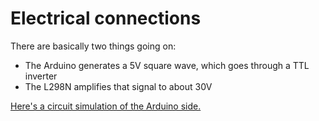 Electrical connections
======================

There are basically two things going on:

- The Arduino generates a 5V square wave, which goes through a TTL inverter
- The L298N amplifies that signal to about 30V

[Here's a circuit
simulation of the Arduino side.](http://falstad.com/circuit/circuitjs.html?cct=$+1+0.000005+10.20027730826997+50+5+43%0AR+160+256+96+256+0+2+200+2.5+2.5+0+0.5%0Ag+336+320+336+368+0%0Ax+37+211+139+214+4+12+arduino%5Cspin%5Cs9%5Csout%0Aw+160+256+208+256+0%0Aw+208+256+208+128+0%0Aw+208+128+368+128+0%0Ax+383+133+452+136+4+12+to%5CsL298%5CsIN1%0AR+336+160+272+160+0+0+40+5+0+0+0.5%0At+288+256+336+256+0+1+-4.9999999988173505+3.464999999915622e-11+100%0Ar+336+160+336+240+0+5600%0Ar+208+256+288+256+0+330%0Aw+336+272+336+320+0%0Aw+336+240+368+240+0%0Ax+382+245+451+248+4+12+to%5CsL298%5CsIN2%0Ao+12+64+0+4099+5+0.00078125+0+2+12+3%0Ao+5+64+0+4099+5+0.00009765625+1+2+5+3%0A)
